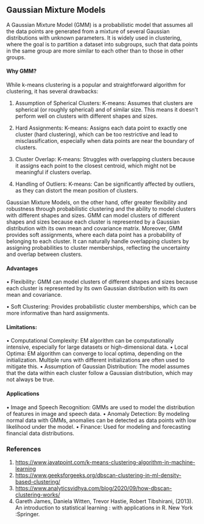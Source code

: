 ## Gaussian Mixture Models

A Gaussian Mixture Model (GMM) is a probabilistic model that assumes all the data points are generated from a mixture of several Gaussian distributions with unknown parameters. It is widely used in clustering, where the goal is to partition a dataset into subgroups, such that data points in the same group are more similar to each other than to those in other groups. 

#### Why GMM?

While k-means clustering is a popular and straightforward algorithm for clustering, it has several drawbacks:

1. Assumption of Spherical Clusters: K-means: Assumes that clusters are spherical (or roughly spherical) and of similar size. This means it doesn't perform well on clusters with different shapes and sizes.
   
2. Hard Assignments: K-means: Assigns each data point to exactly one cluster (hard clustering), which can be too restrictive and lead to misclassification, especially when data points are near the boundary of clusters.
   
3. Cluster Overlap: K-means: Struggles with overlapping clusters because it assigns each point to the closest centroid, which might not be meaningful if clusters overlap.
   
4. Handling of Outliers: K-means: Can be significantly affected by outliers, as they can distort the mean position of clusters.

    
Gaussian Mixture Models, on the other hand, offer greater flexibility and robustness through probabilistic clustering and the ability to model clusters with different shapes and sizes. GMM can model clusters of different shapes and sizes because each cluster is represented by a Gaussian distribution with its own mean and covariance matrix. Moreover, GMM provides soft assignments, where each data point has a probability of belonging to each cluster. It can naturally handle overlapping clusters by assigning probabilities to cluster memberships, reflecting the uncertainty and overlap between clusters.


    







#### Advantages

•	Flexibility: GMM can model clusters of different shapes and sizes because each cluster is represented by its own Gaussian distribution with its own mean and covariance.

•	Soft Clustering: Provides probabilistic cluster memberships, which can be more informative than hard assignments.

#### Limitations:

•	Computational Complexity: EM algorithm can be computationally intensive, especially for large datasets or high-dimensional data.
•	Local Optima: EM algorithm can converge to local optima, depending on the initialization. Multiple runs with different initializations are often used to mitigate this.
•	Assumption of Gaussian Distribution: The model assumes that the data within each cluster follow a Gaussian distribution, which may not always be true.

#### Applications

•	Image and Speech Recognition: GMMs are used to model the distribution of features in image and speech data.
•	Anomaly Detection: By modeling normal data with GMMs, anomalies can be detected as data points with low likelihood under the model.
•	Finance: Used for modeling and forecasting financial data distributions.



### References

1. https://www.javatpoint.com/k-means-clustering-algorithm-in-machine-learning
2. https://www.geeksforgeeks.org/dbscan-clustering-in-ml-density-based-clustering/
3. https://www.analyticsvidhya.com/blog/2020/09/how-dbscan-clustering-works/
4. Gareth James, Daniela Witten, Trevor Hastie, Robert Tibshirani, (2013). 
An introduction to statistical learning : with applications in R. New York :Springer.


